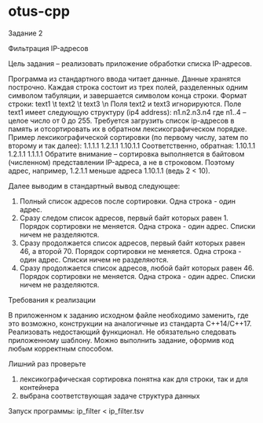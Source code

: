 # otus-cpp

Задание 2

Фильтрация IP-адресов

Цель задания – реализовать приложение обработки списка IP-адресов.

Программа из стандартного ввода читает данные. Данные хранятся построчно. Каждая строка состоит из трех полей, разделенных одним символом табуляции, и завершается символом конца строки. Формат строки:
text1 \t text2 \t text3 \n
Поля text2 и text3 игнорируются. Поле text1 имеет следующую структуру (ip4 address):
n1.n2.n3.n4
где n1..4 – целое число от 0 до 255.
Требуется загрузить список ip-адресов в память и отсортировать их в обратном лексикографическом порядке. Пример лексикографической сортировки (по первому числу, затем по второму и так далее):
1.1.1.1 1.2.1.1 1.10.1.1
Соответственно, обратная:
1.10.1.1 1.2.1.1 1.1.1.1
Обратите внимание – сортировка выполняется в байтовом (численном) представлении IP-адреса, а не в строковом. Поэтому адрес, например, 1.2.1.1 меньше адреса 1.10.1.1 (ведь 2 < 10).

Далее выводим в стандартный вывод следующее:

1. Полный список адресов после сортировки. Одна строка - один адрес.
2. Сразу следом список адресов, первый байт которых равен 1. Порядок сортировки не меняется. Одна строка - один адрес. Списки ничем не разделяются.
3. Сразу продолжается список адресов, первый байт которых равен 46, а второй 70. Порядок сортировки не меняется. Одна строка - один адрес. Списки ничем не разделяются.
4. Сразу продолжается список адресов, любой байт которых равен 46. Порядок сортировки не меняется. Одна строка - один адрес. Списки ничем не разделяются.

Требования к реализации

В приложенном к заданию исходном файле необходимо заменить, где это возможно, конструкции на аналогичные из стандарта С++14/C++17. Реализовать недостающий функционал.
Не обязательно следовать приложенному шаблону. Можно выполнить задание, оформив код любым корректным способом.

Лишний раз проверьте
1. лексикографическая сортировка понятна как для строки, так и для контейнера
2. выбрана соответствующая задаче структура данных

Запуск программы:
ip_filter < ip_filter.tsv